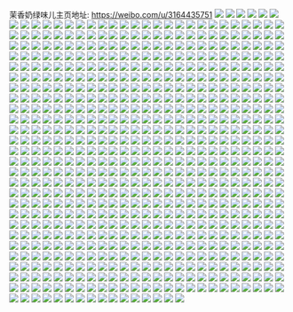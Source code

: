 茉香奶绿味儿主页地址: https://weibo.com/u/3164435751 
![](https://wx4.sinaimg.cn/mw2000/bc9d7527ly1h8vj7e2wfoj22c0340qv8.jpg) 
![](https://wx4.sinaimg.cn/mw2000/bc9d7527ly1h8vj7az7v1j22933044qr.jpg) 
![](https://wx4.sinaimg.cn/mw2000/bc9d7527ly1h8vj78ominj22bq33mnph.jpg) 
![](https://wx4.sinaimg.cn/mw2000/bc9d7527ly1h7ubligmoej22c03407wj.jpg) 
![](https://wx4.sinaimg.cn/mw2000/bc9d7527ly1h7fi2lu58wj22el35s1kz.jpg) 
![](https://wx4.sinaimg.cn/mw2000/bc9d7527ly1h7fi25207kj22c03407wh.jpg) 
![](https://wx4.sinaimg.cn/mw2000/bc9d7527ly1h7fi2cozivj22el35snpd.jpg) 
![](https://wx4.sinaimg.cn/mw2000/bc9d7527ly1h7fi2sw56qj22d83401l3.jpg) 
![](https://wx4.sinaimg.cn/mw2000/bc9d7527ly1h6mkkn22vpj21q52av4az.jpg) 
![](https://wx4.sinaimg.cn/mw2000/bc9d7527ly1h6mkkm73h6j21mu26gal3.jpg) 
![](https://wx4.sinaimg.cn/mw2000/bc9d7527ly1h668yvs4ezj20zo254hdb.jpg) 
![](https://wx4.sinaimg.cn/mw2000/bc9d7527ly1h668yy5d20j22c03407wi.jpg) 
![](https://wx4.sinaimg.cn/mw2000/bc9d7527ly1h668z554m5j22c0340tic.jpg) 
![](https://wx4.sinaimg.cn/mw2000/bc9d7527ly1h668z0gvyqj22c03404qs.jpg) 
![](https://wx4.sinaimg.cn/mw2000/bc9d7527ly1h668yuwk35j21o6288e81.jpg) 
![](https://wx4.sinaimg.cn/mw2000/bc9d7527ly1h668z2ii24j22d2340b2b.jpg) 
![](https://wx4.sinaimg.cn/mw2000/bc9d7527ly1h5v0nnyfjgj223a2sdu0y.jpg) 
![](https://wx4.sinaimg.cn/mw2000/bc9d7527ly1h5v0nlpxupj2217217u0y.jpg) 
![](https://wx4.sinaimg.cn/mw2000/bc9d7527ly1h5mtru0fcij216o1kwe1y.jpg) 
![](https://wx4.sinaimg.cn/mw2000/bc9d7527ly1h5mtsm2blsj228x2zw1kz.jpg) 
![](https://wx4.sinaimg.cn/mw2000/bc9d7527ly1h5mtrjaothj22bx2bxnpf.jpg) 
![](https://wx4.sinaimg.cn/mw2000/bc9d7527ly1h5mtrqu1wrj21sg2dxb29.jpg) 
![](https://wx4.sinaimg.cn/mw2000/bc9d7527ly1h5mtr8wqkpj215d1j5hdt.jpg) 
![](https://wx4.sinaimg.cn/mw2000/bc9d7527ly1h5mtqyogugj21lx258x6q.jpg) 
![](https://wx4.sinaimg.cn/mw2000/bc9d7527ly1h51w4x2uhvj223u2t4hdu.jpg) 
![](https://wx4.sinaimg.cn/mw2000/bc9d7527ly1h51w520pnzj21sc2ds1ky.jpg) 
![](https://wx4.sinaimg.cn/mw2000/bc9d7527ly1h51w53lyf0j21sc2ds1ky.jpg) 
![](https://wx4.sinaimg.cn/mw2000/bc9d7527ly1h4yd30f0lgj21rn2cvhdu.jpg) 
![](https://wx4.sinaimg.cn/mw2000/bc9d7527ly1h4yd2nss0dj21o828b7wi.jpg) 
![](https://wx4.sinaimg.cn/mw2000/bc9d7527ly1h4yd2ew8fxj22c0340e86.jpg) 
![](https://wx4.sinaimg.cn/mw2000/bc9d7527ly1h4yd2sqaqgj22c03404qr.jpg) 
![](https://wx4.sinaimg.cn/mw2000/bc9d7527ly1h4yd2vo1mgj227t2yfqv7.jpg) 
![](https://wx4.sinaimg.cn/mw2000/bc9d7527ly1h4yd2ibamlj21po1pohdt.jpg) 
![](https://wx4.sinaimg.cn/mw2000/bc9d7527ly1h4spv28ai6j21kw1kwqv5.jpg) 
![](https://wx4.sinaimg.cn/mw2000/bc9d7527ly1h4q1ixhkh0j20xc1kaaxz.jpg) 
![](https://wx4.sinaimg.cn/mw2000/bc9d7527ly1h4q1isn3ynj21s135s7wk.jpg) 
![](https://wx4.sinaimg.cn/mw2000/bc9d7527ly1h4q1itnebwj20sg2rb7wh.jpg) 
![](https://wx4.sinaimg.cn/mw2000/bc9d7527ly1h4q1ipsmnoj21s135sx6s.jpg) 
![](https://wx4.sinaimg.cn/mw2000/bc9d7527ly1h4q1iudk32j21jn2qwnpd.jpg) 
![](https://wx4.sinaimg.cn/mw2000/bc9d7527ly1h4q1iwmgdgj21s135su10.jpg) 
![](https://wx4.sinaimg.cn/mw2000/bc9d7527ly1h4q1iziyvqj22pk4tc1l0.jpg) 
![](https://wx4.sinaimg.cn/mw2000/bc9d7527ly1h4q1jhmq78j21s135sb2c.jpg) 
![](https://wx4.sinaimg.cn/mw2000/bc9d7527ly1h4q1j1z6t0j22pk4tcnpf.jpg) 
![](https://wx4.sinaimg.cn/mw2000/bc9d7527ly1h4l9tr2c83j21sc2dse82.jpg) 
![](https://wx4.sinaimg.cn/mw2000/bc9d7527ly1h3zxv5wjnuj22c03407wj.jpg) 
![](https://wx4.sinaimg.cn/mw2000/bc9d7527ly1h3zxv2n6awj224f2twhdu.jpg) 
![](https://wx4.sinaimg.cn/mw2000/bc9d7527ly1h3zxuz9frnj22392scb2a.jpg) 
![](https://wx4.sinaimg.cn/mw2000/bc9d7527ly1h3u607181ij21i12011ky.jpg) 
![](https://wx4.sinaimg.cn/mw2000/bc9d7527ly1h3u607r1wwj20xl18r1kx.jpg) 
![](https://wx4.sinaimg.cn/mw2000/bc9d7527ly1h3duhl6qokj22c0340qv7.jpg) 
![](https://wx4.sinaimg.cn/mw2000/bc9d7527ly1h3duhmpjzsj21y42lne82.jpg) 
![](https://wx4.sinaimg.cn/mw2000/bc9d7527ly1h2yddhozsfj21zv2nvqv6.jpg) 
![](https://wx4.sinaimg.cn/mw2000/bc9d7527ly1h2yddkhawaj221t2qf1kz.jpg) 
![](https://wx4.sinaimg.cn/mw2000/bc9d7527ly1h2yddmozpxj22c0340npf.jpg) 
![](https://wx4.sinaimg.cn/mw2000/bc9d7527ly1h2jt0n3sm7j21pg29xx6p.jpg) 
![](https://wx4.sinaimg.cn/mw2000/bc9d7527ly1h2jt0nm59jj21b61qwe67.jpg) 
![](https://wx4.sinaimg.cn/mw2000/bc9d7527ly1h2jt0lb12sj22bb3337wj.jpg) 
![](https://wx4.sinaimg.cn/mw2000/bc9d7527ly1h2jt0p0j58j21ql2bgb29.jpg) 
![](https://wx4.sinaimg.cn/mw2000/bc9d7527ly1h2hf5gftibj21vu2igu0z.jpg) 
![](https://wx4.sinaimg.cn/mw2000/bc9d7527ly1h2hf5jx0d5j20xc3s4hdu.jpg) 
![](https://wx4.sinaimg.cn/mw2000/bc9d7527ly1h2hf5ipyzpj22602w0qv8.jpg) 
![](https://wx4.sinaimg.cn/mw2000/bc9d7527ly1h2hf94cy46j22c02c0u0y.jpg) 
![](https://wx4.sinaimg.cn/mw2000/bc9d7527ly1h2hf5n8avcj22c02c0kjn.jpg) 
![](https://wx4.sinaimg.cn/mw2000/bc9d7527ly1h22ehux3rcj221i2q0b2c.jpg) 
![](https://wx4.sinaimg.cn/mw2000/bc9d7527ly1h22ehy933aj22c0340npg.jpg) 
![](https://wx4.sinaimg.cn/mw2000/bc9d7527ly1h22ei05z9mj21z72mx7wj.jpg) 
![](https://wx4.sinaimg.cn/mw2000/bc9d7527ly1h1ua0igjm8j226a2wde82.jpg) 
![](https://wx4.sinaimg.cn/mw2000/bc9d7527ly1h1ua0hdq31j22c0340kjo.jpg) 
![](https://wx4.sinaimg.cn/mw2000/bc9d7527ly1h1ua0dpyqyj222h340u0z.jpg) 
![](https://wx4.sinaimg.cn/mw2000/bc9d7527ly1h1ua0k4igrj222y2ryhdu.jpg) 
![](https://wx4.sinaimg.cn/mw2000/bc9d7527ly1h1ua0fqaphj22c033y7wk.jpg) 
![](https://wx4.sinaimg.cn/mw2000/bc9d7527ly1h1ua0ldyh1j222m2rie83.jpg) 
![](https://wx4.sinaimg.cn/mw2000/bc9d7527ly1h1ua0v4bn2j22c02c0npf.jpg) 
![](https://wx4.sinaimg.cn/mw2000/bc9d7527ly1h1e0a5mp32j22512uq4qq.jpg) 
![](https://wx4.sinaimg.cn/mw2000/bc9d7527ly1h1e0a3t727j22c03407wj.jpg) 
![](https://wx4.sinaimg.cn/mw2000/bc9d7527ly1h1e0a4s4dtj224u2ughdu.jpg) 
![](https://wx4.sinaimg.cn/mw2000/bc9d7527ly1h14thpou66j22c0340u0y.jpg) 
![](https://wx4.sinaimg.cn/mw2000/bc9d7527ly1h14thmr2dmj22c03404qu.jpg) 
![](https://wx4.sinaimg.cn/mw2000/bc9d7527ly1h14tidtxjgj22c0340kjo.jpg) 
![](https://wx4.sinaimg.cn/mw2000/bc9d7527ly1h13ssnz5uwj21v62jynpd.jpg) 
![](https://wx4.sinaimg.cn/mw2000/bc9d7527ly1h13sswzlikj221h2py7wi.jpg) 
![](https://wx4.sinaimg.cn/mw2000/bc9d7527ly1h0z1q345hnj22632w4npe.jpg) 
![](https://wx4.sinaimg.cn/mw2000/bc9d7527ly1h0z1q0h30sj21v32hgb2a.jpg) 
![](https://wx4.sinaimg.cn/mw2000/bc9d7527ly1h0z1pr2437j229e30jkjm.jpg) 
![](https://wx4.sinaimg.cn/mw2000/bc9d7527ly1h0z1pvupbjj21yf2lwnpe.jpg) 
![](https://wx4.sinaimg.cn/mw2000/bc9d7527ly1h0z1ptvqdej21z12mqb2b.jpg) 
![](https://wx4.sinaimg.cn/mw2000/bc9d7527ly1h0z1pyja05j220l2ot7wj.jpg) 
![](https://wx4.sinaimg.cn/mw2000/bc9d7527ly1h0tifn0ko8j21w02iob2a.jpg) 
![](https://wx4.sinaimg.cn/mw2000/bc9d7527ly1h0tifl56atj21w02ionpe.jpg) 
![](https://wx4.sinaimg.cn/mw2000/bc9d7527ly1h0tiftkd1gj22io1w0npe.jpg) 
![](https://wx4.sinaimg.cn/mw2000/bc9d7527ly1h0tifqo178j21w02io7wi.jpg) 
![](https://wx4.sinaimg.cn/mw2000/bc9d7527ly1h055ilgtzvj21qx33mx6r.jpg) 
![](https://wx4.sinaimg.cn/mw2000/bc9d7527ly1h055irayqvj23402c07wj.jpg) 
![](https://wx4.sinaimg.cn/mw2000/bc9d7527ly1gzuumrhxylj21zw2nvqv7.jpg) 
![](https://wx4.sinaimg.cn/mw2000/bc9d7527ly1gzuumyilmej21yo2y01l0.jpg) 
![](https://wx4.sinaimg.cn/mw2000/bc9d7527ly1gzuumsp8hjj22c0340npf.jpg) 
![](https://wx4.sinaimg.cn/mw2000/bc9d7527ly1gzuumug7q3j22c03404qq.jpg) 
![](https://wx4.sinaimg.cn/mw2000/bc9d7527ly1gzuump1wxuj22bz33zqv7.jpg) 
![](https://wx4.sinaimg.cn/mw2000/bc9d7527ly1gznfh3q2jtj21w02ioe82.jpg) 
![](https://wx4.sinaimg.cn/mw2000/bc9d7527ly1gznfhlx4jnj22202qo4qr.jpg) 
![](https://wx4.sinaimg.cn/mw2000/bc9d7527ly1gznfh8l3kij21w02iox6q.jpg) 
![](https://wx4.sinaimg.cn/mw2000/bc9d7527ly1gznfh05bcfj21w02io7wj.jpg) 
![](https://wx4.sinaimg.cn/mw2000/bc9d7527ly1gznfhv86svj21w02iox6q.jpg) 
![](https://wx4.sinaimg.cn/mw2000/bc9d7527ly1gyuxm9p1rbj224u2ugu0y.jpg) 
![](https://wx4.sinaimg.cn/mw2000/bc9d7527ly1gyuxmb8iyuj21o02801ky.jpg) 
![](https://wx4.sinaimg.cn/mw2000/bc9d7527ly1gyuxm7uszlj226c2wg7wi.jpg) 
![](https://wx4.sinaimg.cn/mw2000/bc9d7527ly1gyuxm6y59oj22802yo4qr.jpg) 
![](https://wx4.sinaimg.cn/mw2000/bc9d7527ly1gyh356gq8aj21ir280npe.jpg) 
![](https://wx4.sinaimg.cn/mw2000/bc9d7527ly1gyh354od7vj215o1qj1j8.jpg) 
![](https://wx4.sinaimg.cn/mw2000/bc9d7527ly1gyh35a01mnj21te2f7b2a.jpg) 
![](https://wx4.sinaimg.cn/mw2000/bc9d7527ly1gyh35b9ivij21v52hjqv5.jpg) 
![](https://wx4.sinaimg.cn/mw2000/bc9d7527ly1gyh35eq3nrj22762xkkjm.jpg) 
![](https://wx4.sinaimg.cn/mw2000/bc9d7527ly1gyh35jk5gfj21nj27du0x.jpg) 
![](https://wx4.sinaimg.cn/mw2000/bc9d7527ly1gyh358fjblj22am2peb2a.jpg) 
![](https://wx4.sinaimg.cn/mw2000/bc9d7527ly1gyh370awebj224u2us1ky.jpg) 
![](https://wx4.sinaimg.cn/mw2000/bc9d7527ly1gxfneatdokj20rt14lqgb.jpg) 
![](https://wx4.sinaimg.cn/mw2000/bc9d7527ly1gxbdcscvzij22c0340qv8.jpg) 
![](https://wx4.sinaimg.cn/mw2000/bc9d7527ly1gxbdd8v6jdj21o02804qq.jpg) 
![](https://wx4.sinaimg.cn/mw2000/bc9d7527ly1gxbdcy71cnj22c0340kjp.jpg) 
![](https://wx4.sinaimg.cn/mw2000/bc9d7527ly1gxbdcqus80j22c0340kjq.jpg) 
![](https://wx4.sinaimg.cn/mw2000/bc9d7527ly1gxbdd9uju6j21r91r9kjl.jpg) 
![](https://wx4.sinaimg.cn/mw2000/bc9d7527ly1gxbdck5uv1j21ub2gfqv7.jpg) 
![](https://wx4.sinaimg.cn/mw2000/bc9d7527ly1gxbdcozhrij22c0340nph.jpg) 
![](https://wx4.sinaimg.cn/mw2000/bc9d7527ly1gxbdd43g4nj22c0340x6q.jpg) 
![](https://wx4.sinaimg.cn/mw2000/bc9d7527ly1gxbdctsxrdj21hx1zx4qq.jpg) 
![](https://wx4.sinaimg.cn/mw2000/bc9d7527ly1gxbdcffrj5j21ut2h34qr.jpg) 
![](https://wx4.sinaimg.cn/mw2000/bc9d7527ly1gxbdd0vbpuj22c0340x6r.jpg) 
![](https://wx4.sinaimg.cn/mw2000/bc9d7527ly1gxbdfm62hvj22c02c0x6q.jpg) 
![](https://wx4.sinaimg.cn/mw2000/bc9d7527ly1gxbdd6jrqxj22c0340kjn.jpg) 
![](https://wx4.sinaimg.cn/mw2000/bc9d7527ly1gxbdfn9dy1j21971o91kx.jpg) 
![](https://wx4.sinaimg.cn/mw2000/bc9d7527ly1gxbdj1o5cuj22801o0b2a.jpg) 
![](https://wx4.sinaimg.cn/mw2000/bc9d7527ly1gwv1ntxyzpj21401hctiw.jpg) 
![](https://wx4.sinaimg.cn/mw2000/bc9d7527ly1gwv1nufne1j21401hcn9m.jpg) 
![](https://wx4.sinaimg.cn/mw2000/bc9d7527ly1gwv1nvkgrkj21sc2dsqv5.jpg) 
![](https://wx4.sinaimg.cn/mw2000/bc9d7527ly1gwlw2x8rhyj222z2rzqv7.jpg) 
![](https://wx4.sinaimg.cn/mw2000/bc9d7527ly1gwlw2mdyaoj22c03407wl.jpg) 
![](https://wx4.sinaimg.cn/mw2000/bc9d7527ly1gwlw31u9ysj22c03401l1.jpg) 
![](https://wx4.sinaimg.cn/mw2000/bc9d7527ly1gwlw3a9tfbj21j921okjl.jpg) 
![](https://wx4.sinaimg.cn/mw2000/bc9d7527ly1gwlw3541e7j21fd1xxhdt.jpg) 
![](https://wx4.sinaimg.cn/mw2000/bc9d7527ly1gwlw33doxkj21mz26jkjl.jpg) 
![](https://wx4.sinaimg.cn/mw2000/003s9Eijly1gvqjewyju4j615o2rhu0x02.jpg) 
![](https://wx4.sinaimg.cn/mw2000/003s9Eijly1gvqjf07fzqj62c0340b2c02.jpg) 
![](https://wx4.sinaimg.cn/mw2000/003s9Eijly1gvqjeutqeqj61y32lhqv502.jpg) 
![](https://wx4.sinaimg.cn/mw2000/003s9Eijly1guxskvgribj61o628akjl02.jpg) 
![](https://wx4.sinaimg.cn/mw2000/bc9d7527ly1guxskptkigj21kw35snpf.jpg) 
![](https://wx4.sinaimg.cn/mw2000/003s9Eijly1guxskrnp6pj62c02c0u0x02.jpg) 
![](https://wx4.sinaimg.cn/mw2000/003s9Eijly1guxskw5k0zj61401hcqfq02.jpg) 
![](https://wx4.sinaimg.cn/mw2000/003s9Eijly1guxsktbk2rj62c02c0qv502.jpg) 
![](https://wx4.sinaimg.cn/mw2000/003s9Eijly1guxslb2j5ej62c03401kz02.jpg) 
![](https://wx4.sinaimg.cn/mw2000/003s9Eijly1guxsl19borj61we2j7e8202.jpg) 
![](https://wx4.sinaimg.cn/mw2000/003s9Eijly1guxsl0ec27j61401hctsm02.jpg) 
![](https://wx4.sinaimg.cn/mw2000/003s9Eijly1guxskygoo2j62c02c01ky02.jpg) 
![](https://wx4.sinaimg.cn/mw2000/003s9Eijly1gusqx5bu34j61yl2m4hdu02.jpg) 
![](https://wx4.sinaimg.cn/mw2000/003s9Eijly1gusqx6oihuj60xc2sz7wh02.jpg) 
![](https://wx4.sinaimg.cn/mw2000/003s9Eijly1gusqx0v9o0j615o1qi4qp02.jpg) 
![](https://wx4.sinaimg.cn/mw2000/003s9Eijly1guoo9owqp9j625z2vze8402.jpg) 
![](https://wx4.sinaimg.cn/mw2000/003s9Eijly1guoo9m33kbj62c0340nph02.jpg) 
![](https://wx4.sinaimg.cn/mw2000/003s9Eijly1guoo9s4awoj628v2zu7wk02.jpg) 
![](https://wx4.sinaimg.cn/mw2000/bc9d7527ly1gu5ylbfjqnj22c0340x6q.jpg) 
![](https://wx4.sinaimg.cn/mw2000/bc9d7527ly1gu5ykkgfxij21a21pf4qd.jpg) 
![](https://wx4.sinaimg.cn/mw2000/bc9d7527ly1gu5yk6z7goj227x2yknpe.jpg) 
![](https://wx4.sinaimg.cn/mw2000/bc9d7527ly1gu5ykytsf9j228f2z8b2b.jpg) 
![](https://wx4.sinaimg.cn/mw2000/bc9d7527ly1gu5ykve3gej22c02c0kjp.jpg) 
![](https://wx4.sinaimg.cn/mw2000/bc9d7527ly1gu5ykh8702j21w02io7wj.jpg) 
![](https://wx4.sinaimg.cn/mw2000/bc9d7527ly1gu5yk9nhy2j20uk4izhdu.jpg) 
![](https://wx4.sinaimg.cn/mw2000/bc9d7527ly1gu5yl46zqaj22c03407wj.jpg) 
![](https://wx4.sinaimg.cn/mw2000/bc9d7527ly1gu5yl0tt6wj220h2onb2a.jpg) 
![](https://wx4.sinaimg.cn/mw2000/bc9d7527ly1gu5yldh4dhj22c02c04qr.jpg) 
![](https://wx4.sinaimg.cn/mw2000/bc9d7527ly1gu5ym2dh1fj23402c0b2b.jpg) 
![](https://wx4.sinaimg.cn/mw2000/bc9d7527ly1gu5ym4wtaoj22c02c0x6p.jpg) 
![](https://wx4.sinaimg.cn/mw2000/bc9d7527ly1gtsfn5eojaj21o02807wi.jpg) 
![](https://wx4.sinaimg.cn/mw2000/bc9d7527ly1gtsfn7htauj21o0280u0x.jpg) 
![](https://wx4.sinaimg.cn/mw2000/bc9d7527ly1gthu9x2edfj21w02inb2b.jpg) 
![](https://wx4.sinaimg.cn/mw2000/bc9d7527ly1gthuadq0f9j21w02inu0y.jpg) 
![](https://wx4.sinaimg.cn/mw2000/bc9d7527ly1gthu9p3ltxj21w02inb2a.jpg) 
![](https://wx4.sinaimg.cn/mw2000/bc9d7527ly1gthua01p2gj21w02inhdu.jpg) 
![](https://wx4.sinaimg.cn/mw2000/bc9d7527ly1gthuaizy8rj21w02innpe.jpg) 
![](https://wx4.sinaimg.cn/mw2000/bc9d7527ly1gthua6kopzj21w02innpf.jpg) 
![](https://wx4.sinaimg.cn/mw2000/bc9d7527ly1gsy8upjhcej22c0340u0y.jpg) 
![](https://wx4.sinaimg.cn/mw2000/bc9d7527ly1gsy8usnsydj225t2vrhdt.jpg) 
![](https://wx4.sinaimg.cn/mw2000/bc9d7527ly1gsy8url0ohj22c0340u0y.jpg) 
![](https://wx4.sinaimg.cn/mw2000/bc9d7527ly1gsy8uv59dgj22c0340x6q.jpg) 
![](https://wx4.sinaimg.cn/mw2000/bc9d7527ly1gslfjvxui8j22c0340kjn.jpg) 
![](https://wx4.sinaimg.cn/mw2000/bc9d7527ly1gslfjo95rzj22c0340e84.jpg) 
![](https://wx4.sinaimg.cn/mw2000/bc9d7527ly1gse9nayv15j20rt335u0x.jpg) 
![](https://wx4.sinaimg.cn/mw2000/bc9d7527ly1gse9mkpewxj22c02c0npe.jpg) 
![](https://wx4.sinaimg.cn/mw2000/bc9d7527ly1gse9mmj4j4j21o02804qs.jpg) 
![](https://wx4.sinaimg.cn/mw2000/bc9d7527ly1gse9mnxe4yj22c02c04qb.jpg) 
![](https://wx4.sinaimg.cn/mw2000/bc9d7527ly1gse9mjbdowj22c0340hdv.jpg) 
![](https://wx4.sinaimg.cn/mw2000/bc9d7527ly1gse9mfxbl6j22c02c0hdt.jpg) 
![](https://wx4.sinaimg.cn/mw2000/bc9d7527ly1gri8npwv5hj21o0280u10.jpg) 
![](https://wx4.sinaimg.cn/mw2000/bc9d7527ly1gri8nrxtptj21o0280b2c.jpg) 
![](https://wx4.sinaimg.cn/mw2000/bc9d7527ly1gri8nngceoj20v815o1kz.jpg) 
![](https://wx4.sinaimg.cn/mw2000/bc9d7527ly1gri8nu4ngxj22152pj7wj.jpg) 
![](https://wx4.sinaimg.cn/mw2000/bc9d7527ly1greu3zwt64j22c03404qr.jpg) 
![](https://wx4.sinaimg.cn/mw2000/bc9d7527ly1greu3xpa6lj22c0340npd.jpg) 
![](https://wx4.sinaimg.cn/mw2000/bc9d7527ly1gqym9y0wulj21o0280u0x.jpg) 
![](https://wx4.sinaimg.cn/mw2000/bc9d7527ly1gqym9wlyudj21o0280b2a.jpg) 
![](https://wx4.sinaimg.cn/mw2000/bc9d7527ly1gqx5i2yd6lj21oz29b1ky.jpg) 
![](https://wx4.sinaimg.cn/mw2000/bc9d7527ly1gqx5i0vaeuj20rt2237wh.jpg) 
![](https://wx4.sinaimg.cn/mw2000/bc9d7527ly1gqx5i0197xj21w02in4qv.jpg) 
![](https://wx4.sinaimg.cn/mw2000/bc9d7527ly1gqx5i1zccej21w02inu0y.jpg) 
![](https://wx4.sinaimg.cn/mw2000/bc9d7527ly1gqx5i3lwmrj22c02c0u0x.jpg) 
![](https://wx4.sinaimg.cn/mw2000/bc9d7527ly1gq1kawt3nzj21w01w04qp.jpg) 
![](https://wx4.sinaimg.cn/mw2000/bc9d7527ly1gq1kb1emh2j21w01w07wj.jpg) 
![](https://wx4.sinaimg.cn/mw2000/bc9d7527ly1gq1kb8ul20j21w01w0kjn.jpg) 
![](https://wx4.sinaimg.cn/mw2000/bc9d7527ly1gq1kbaffofj21w01w04qr.jpg) 
![](https://wx4.sinaimg.cn/mw2000/bc9d7527ly1gpysqgjw24j21ik1v4kjo.jpg) 
![](https://wx4.sinaimg.cn/mw2000/bc9d7527ly1gpysqbm3rsj21c21six6s.jpg) 
![](https://wx4.sinaimg.cn/mw2000/bc9d7527ly1gpysqecfwqj21lf1yu1l2.jpg) 
![](https://wx4.sinaimg.cn/mw2000/bc9d7527ly1gpysq5n8erj21o024inpd.jpg) 
![](https://wx4.sinaimg.cn/mw2000/bc9d7527ly1gpysq7vqynj21nv24mkjl.jpg) 
![](https://wx4.sinaimg.cn/mw2000/bc9d7527ly1gpmvn0a5x5j21o02801l0.jpg) 
![](https://wx4.sinaimg.cn/mw2000/bc9d7527ly1gpmvmpjr3kj21o02807wk.jpg) 
![](https://wx4.sinaimg.cn/mw2000/bc9d7527ly1gppznx644cj20rt1ot7jn.jpg) 
![](https://wx4.sinaimg.cn/mw2000/bc9d7527ly1gpbciitybfj21j621kkjr.jpg) 
![](https://wx4.sinaimg.cn/mw2000/bc9d7527ly1gp80aqujgpj21o0280e81.jpg) 
![](https://wx4.sinaimg.cn/mw2000/bc9d7527ly1gp80b1a455j21h91z07wh.jpg) 
![](https://wx4.sinaimg.cn/mw2000/bc9d7527ly1gp80b4kmanj20rt222kjl.jpg) 
![](https://wx4.sinaimg.cn/mw2000/bc9d7527ly1gp80b8ocvjj20rt2tvb29.jpg) 
![](https://wx4.sinaimg.cn/mw2000/bc9d7527ly1gp80au4lc9j21w02innpd.jpg) 
![](https://wx4.sinaimg.cn/mw2000/bc9d7527ly1gp80aygf4sj21w02inqv5.jpg) 
![](https://wx4.sinaimg.cn/mw2000/bc9d7527ly1gow6v6mqumj21w02innpd.jpg) 
![](https://wx4.sinaimg.cn/mw2000/bc9d7527ly1gow6v5oblnj21w02inkgj.jpg) 
![](https://wx4.sinaimg.cn/mw2000/bc9d7527ly1gow6v7ugfoj21w02innpd.jpg) 
![](https://wx4.sinaimg.cn/mw2000/bc9d7527ly1gow6v40j6uj22c02c0e81.jpg) 
![](https://wx4.sinaimg.cn/mw2000/bc9d7527ly1goqsnd4t4fj21jq22ae82.jpg) 
![](https://wx4.sinaimg.cn/mw2000/bc9d7527ly1goqsnghbhej21jx22lhdt.jpg) 
![](https://wx4.sinaimg.cn/mw2000/bc9d7527ly1goqsnc2dhsj21o0280qv5.jpg) 
![](https://wx4.sinaimg.cn/mw2000/bc9d7527ly1goqsnebv00j21rh1rh4qq.jpg) 
![](https://wx4.sinaimg.cn/mw2000/bc9d7527ly1go81sq4sklj226j2wpx6s.jpg) 
![](https://wx4.sinaimg.cn/mw2000/bc9d7527ly1go81sk1alzj20rt1jlb29.jpg) 
![](https://wx4.sinaimg.cn/mw2000/bc9d7527ly1go81sud0zhj21t82eyqv7.jpg) 
![](https://wx4.sinaimg.cn/mw2000/bc9d7527ly1go1f8ft8zsj22801o0x6r.jpg) 
![](https://wx4.sinaimg.cn/mw2000/bc9d7527ly1go1f4gs10sj22c02c0e81.jpg) 
![](https://wx4.sinaimg.cn/mw2000/bc9d7527ly1go1f4nsji6j21o02807wh.jpg) 
![](https://wx4.sinaimg.cn/mw2000/bc9d7527ly1go1f4etserj22c02c0qut.jpg) 
![](https://wx4.sinaimg.cn/mw2000/bc9d7527ly1go1f4iaj85j22c02c07q4.jpg) 
![](https://wx4.sinaimg.cn/mw2000/bc9d7527ly1go1f4jqc0ej22c02c01fq.jpg) 
![](https://wx4.sinaimg.cn/mw2000/bc9d7527ly1go1f4m8ojoj22c02c04qp.jpg) 
![](https://wx4.sinaimg.cn/mw2000/bc9d7527ly1go1f4l8tkbj21sc2dsu0x.jpg) 
![](https://wx4.sinaimg.cn/mw2000/bc9d7527ly1go1f4ps1ikj22c02c0e82.jpg) 
![](https://wx4.sinaimg.cn/mw2000/bc9d7527ly1gnvhkj1s1bj22882yzb2a.jpg) 
![](https://wx4.sinaimg.cn/mw2000/bc9d7527ly1gnvhkbn7ygj21w02inhai.jpg) 
![](https://wx4.sinaimg.cn/mw2000/bc9d7527ly1gnvhkoyjwpj228f2z9e82.jpg) 
![](https://wx4.sinaimg.cn/mw2000/bc9d7527ly1gnvhl729cfj21w02ine33.jpg) 
![](https://wx4.sinaimg.cn/mw2000/bc9d7527ly1gnvhkew9vdj21o0280hdt.jpg) 
![](https://wx4.sinaimg.cn/mw2000/bc9d7527ly1gnvhjyl6urj21fx1x87wh.jpg) 
![](https://wx4.sinaimg.cn/mw2000/bc9d7527ly1gnvhk1s6w3j21lx257kjl.jpg) 
![](https://wx4.sinaimg.cn/mw2000/bc9d7527ly1gnvhk6eh3aj21ln24ukjl.jpg) 
![](https://wx4.sinaimg.cn/mw2000/bc9d7527ly1gnvhk8yxcgj21iz21akjl.jpg) 
![](https://wx4.sinaimg.cn/mw2000/bc9d7527ly1gnpmr716n5j22c02c01ky.jpg) 
![](https://wx4.sinaimg.cn/mw2000/bc9d7527ly1gnpmqvbz4jj22c02c0e81.jpg) 
![](https://wx4.sinaimg.cn/mw2000/bc9d7527ly1gnpmra45kpj21w02in7wi.jpg) 
![](https://wx4.sinaimg.cn/mw2000/bc9d7527ly1gnpmqysl2jj21o020re81.jpg) 
![](https://wx4.sinaimg.cn/mw2000/bc9d7527ly1gnpmr3h428j226y2xakjm.jpg) 
![](https://wx4.sinaimg.cn/mw2000/bc9d7527ly1gnpmrcyxf5j22c02c0hdt.jpg) 
![](https://wx4.sinaimg.cn/mw2000/bc9d7527ly1gnar5walmqj20rt3357wh.jpg) 
![](https://wx4.sinaimg.cn/mw2000/bc9d7527ly1gnar58myqjj20rt223nli.jpg) 
![](https://wx4.sinaimg.cn/mw2000/bc9d7527ly1gnar7i6derj20rt2231ey.jpg) 
![](https://wx4.sinaimg.cn/mw2000/bc9d7527ly1gnamjll62rj22c03404qq.jpg) 
![](https://wx4.sinaimg.cn/mw2000/bc9d7527ly1gnamkz6k7bj21us2jxnpd.jpg) 
![](https://wx4.sinaimg.cn/mw2000/bc9d7527ly1gnamjes6w0j22c02c0e81.jpg) 
![](https://wx4.sinaimg.cn/mw2000/bc9d7527ly1gm2ixp67foj223u35sb2d.jpg) 
![](https://wx4.sinaimg.cn/mw2000/bc9d7527ly1gm2ixriazvj223u35sqv6.jpg) 
![](https://wx4.sinaimg.cn/mw2000/bc9d7527ly1gm2ixskrhij220t31a1ky.jpg) 
![](https://wx4.sinaimg.cn/mw2000/bc9d7527ly1gm2ixncjomj224z2o7e81.jpg) 
![](https://wx4.sinaimg.cn/mw2000/bc9d7527ly1glz7qtlmksj22c02c0qtf.jpg) 
![](https://wx4.sinaimg.cn/mw2000/bc9d7527ly1gm1i6qlpd4j24fu6nsu14.jpg) 
![](https://wx4.sinaimg.cn/mw2000/bc9d7527ly1glush7ijvpj20rs2bce81.jpg) 
![](https://wx4.sinaimg.cn/mw2000/bc9d7527ly1glusivcjsgj20rs3354qp.jpg) 
![](https://wx4.sinaimg.cn/mw2000/bc9d7527ly1glusiuobsvj22bo340kjm.jpg) 
![](https://wx4.sinaimg.cn/mw2000/bc9d7527ly1glush4xcv4j20rs4mox6q.jpg) 
![](https://wx4.sinaimg.cn/mw2000/bc9d7527ly1glush8hc5vj20rs1rwtyv.jpg) 
![](https://wx4.sinaimg.cn/mw2000/bc9d7527ly1glushaq74aj2207207tsl.jpg) 
![](https://wx4.sinaimg.cn/mw2000/bc9d7527ly1glush9zht4j20rs23g7wh.jpg) 
![](https://wx4.sinaimg.cn/mw2000/bc9d7527ly1glusheqo7bj22272t5e82.jpg) 
![](https://wx4.sinaimg.cn/mw2000/bc9d7527ly1glush1h5chj20rs2ar1kx.jpg) 
![](https://wx4.sinaimg.cn/mw2000/bc9d7527ly1glgkcq2jbyj229a30eqqf.jpg) 
![](https://wx4.sinaimg.cn/mw2000/bc9d7527ly1glgkco0wzzj21zy2nytld.jpg) 
![](https://wx4.sinaimg.cn/mw2000/bc9d7527ly1glgkcrz9pdj22612w1kcr.jpg) 
![](https://wx4.sinaimg.cn/mw2000/bc9d7527ly1gkvqhqgejoj229g340x6q.jpg) 
![](https://wx4.sinaimg.cn/mw2000/bc9d7527ly1gkvqhogmmyj22ak340e83.jpg) 
![](https://wx4.sinaimg.cn/mw2000/bc9d7527ly1gkvqw5wkucj22c03407wh.jpg) 
![](https://wx4.sinaimg.cn/mw2000/bc9d7527ly1gkvr2djipbj20rs6k4x6r.jpg) 
![](https://wx4.sinaimg.cn/mw2000/bc9d7527ly1gkrhpo03yuj21py2bsqv5.jpg) 
![](https://wx4.sinaimg.cn/mw2000/bc9d7527ly1gkrhplu487j21o0280e82.jpg) 
![](https://wx4.sinaimg.cn/mw2000/bc9d7527ly1gkrhporys2j20zk0z9wxl.jpg) 
![](https://wx4.sinaimg.cn/mw2000/bc9d7527ly1gkrhvxpyolj22c02c07wh.jpg) 
![](https://wx4.sinaimg.cn/mw2000/bc9d7527ly1gkoif0szhbj22562uwu0x.jpg) 
![](https://wx4.sinaimg.cn/mw2000/bc9d7527ly1gkoif9jscqj22c03407wl.jpg) 
![](https://wx4.sinaimg.cn/mw2000/bc9d7527ly1gkkyzgd1kaj20qm14f7hd.jpg) 
![](https://wx4.sinaimg.cn/mw2000/bc9d7527ly1gkkz62wco0j20rs22w1kx.jpg) 
![](https://wx4.sinaimg.cn/mw2000/bc9d7527ly1gkkz1xk4f8j21rv2htb29.jpg) 
![](https://wx4.sinaimg.cn/mw2000/bc9d7527ly1gkkz0ywhi9j21hc0tydtz.jpg) 
![](https://wx4.sinaimg.cn/mw2000/bc9d7527ly1gkkyzpgr9mj22c0340kjl.jpg) 
![](https://wx4.sinaimg.cn/mw2000/bc9d7527ly1gkkyzkp5b3j22c0260e81.jpg) 
![](https://wx4.sinaimg.cn/mw2000/bc9d7527ly1gjx7m6c4wej20rs1jknp7.jpg) 
![](https://wx4.sinaimg.cn/mw2000/bc9d7527ly1gjx7mseiwrj221i2pzkjm.jpg) 
![](https://wx4.sinaimg.cn/mw2000/bc9d7527ly1gjx7leaspaj228z1r2k9q.jpg) 
![](https://wx4.sinaimg.cn/mw2000/bc9d7527ly1gjx7o7sidfj20rs33xqv5.jpg) 
![](https://wx4.sinaimg.cn/mw2000/bc9d7527ly1gjo7nbtmuhj21o01o0hdu.jpg) 
![](https://wx4.sinaimg.cn/mw2000/bc9d7527ly1gjo7ncyr13j21o01o0b2a.jpg) 
![](https://wx4.sinaimg.cn/mw2000/bc9d7527ly1gjdk1hbni4j22482tmu0y.jpg) 
![](https://wx4.sinaimg.cn/mw2000/bc9d7527ly1gjdkla2ntzj20zk2mt4qq.jpg) 
![](https://wx4.sinaimg.cn/mw2000/bc9d7527ly1gjdkgwqp9wj21z82p2e82.jpg) 
![](https://wx4.sinaimg.cn/mw2000/bc9d7527ly1gjdlowpx4ij22c02c01kz.jpg) 
![](https://wx4.sinaimg.cn/mw2000/bc9d7527ly1gjaqwbinmsj20zk2yjx6p.jpg) 
![](https://wx4.sinaimg.cn/mw2000/bc9d7527ly1gjaqwebebjj22a4340b2b.jpg) 
![](https://wx4.sinaimg.cn/mw2000/bc9d7527ly1gjaqwc182kj20vq159tqs.jpg) 
![](https://wx4.sinaimg.cn/mw2000/bc9d7527ly1gjaqwimlwzj21ye2ltb2a.jpg) 
![](https://wx4.sinaimg.cn/mw2000/bc9d7527ly1gjaqwfip7pj22c03404qq.jpg) 
![](https://wx4.sinaimg.cn/mw2000/bc9d7527ly1gjarc1hs5jj22c0340hdu.jpg) 
![](https://wx4.sinaimg.cn/mw2000/bc9d7527ly1gjaqwhbn16j22c0340qv6.jpg) 
![](https://wx4.sinaimg.cn/mw2000/bc9d7527ly1gjaqybf6koj22c0340npe.jpg) 
![](https://wx4.sinaimg.cn/mw2000/bc9d7527ly1gjaqwkcvumj21w02k6hdu.jpg) 
![](https://wx4.sinaimg.cn/mw2000/bc9d7527ly1gjaqwcbaaij21hc0tzwob.jpg) 
![](https://wx4.sinaimg.cn/mw2000/bc9d7527ly1gj8y8pjbo6j21g71xle81.jpg) 
![](https://wx4.sinaimg.cn/mw2000/bc9d7527ly1gj0v68ilbtj22e22zkx6t.jpg) 
![](https://wx4.sinaimg.cn/mw2000/bc9d7527ly1gj0v7ehw5uj22801o04qr.jpg) 
![](https://wx4.sinaimg.cn/mw2000/bc9d7527ly1gizoi7cg1uj20rs2uiu0x.jpg) 
![](https://wx4.sinaimg.cn/mw2000/bc9d7527ly1gizoibyssij21o0280qv6.jpg) 
![](https://wx4.sinaimg.cn/mw2000/bc9d7527ly1gizoidwhz2j22c03404qs.jpg) 
![](https://wx4.sinaimg.cn/mw2000/bc9d7527ly1gizoi9b8c9j21sg1sgnpd.jpg) 
![](https://wx4.sinaimg.cn/mw2000/bc9d7527ly1gizoiak0htj220f2oje82.jpg) 
![](https://wx4.sinaimg.cn/mw2000/bc9d7527ly1gizoi8hmnvj20rs2244qp.jpg) 
![](https://wx4.sinaimg.cn/mw2000/bc9d7527ly1gi7ybev173j21o02804qq.jpg) 
![](https://wx4.sinaimg.cn/mw2000/bc9d7527ly1gi7wzw65umj21kq20t7wi.jpg) 
![](https://wx4.sinaimg.cn/mw2000/bc9d7527ly1gi7wzxr81bj20rs3341ky.jpg) 
![](https://wx4.sinaimg.cn/mw2000/bc9d7527ly1gi7s2fyvfbj21o02801ky.jpg) 
![](https://wx4.sinaimg.cn/mw2000/bc9d7527ly1gi7s26yn9oj21o0280kjl.jpg) 
![](https://wx4.sinaimg.cn/mw2000/bc9d7527ly1gi7s2eubljj21g91xphdt.jpg) 
![](https://wx4.sinaimg.cn/mw2000/bc9d7527ly1gi7s257e7zj21o02804qr.jpg) 
![](https://wx4.sinaimg.cn/mw2000/bc9d7527ly1gi7s2cctvzj21f11w1hdu.jpg) 
![](https://wx4.sinaimg.cn/mw2000/bc9d7527ly1gi7s2dwsx0j21ho1zkhdu.jpg) 
![](https://wx4.sinaimg.cn/mw2000/bc9d7527ly1gi7s28sqh7j21hm1yxx6p.jpg) 
![](https://wx4.sinaimg.cn/mw2000/bc9d7527ly1gi7s29o77bj21gu1yge81.jpg) 
![](https://wx4.sinaimg.cn/mw2000/bc9d7527ly1ghyt45463lj21o0280b2a.jpg) 
![](https://wx4.sinaimg.cn/mw2000/bc9d7527ly1ghyt47toulj21o0280u0y.jpg) 
![](https://wx4.sinaimg.cn/mw2000/bc9d7527ly1ghyt3zacyyj21hw1zt4qq.jpg) 
![](https://wx4.sinaimg.cn/mw2000/bc9d7527ly1ghyt423tsej20rs1jk4qp.jpg) 
![](https://wx4.sinaimg.cn/mw2000/bc9d7527ly1ghswstyptxj21w21w24qp.jpg) 
![](https://wx4.sinaimg.cn/mw2000/bc9d7527ly1ghkrtkcikyj22c02c0npg.jpg) 
![](https://wx4.sinaimg.cn/mw2000/bc9d7527ly1ghkrtoqnelj21ox297kjn.jpg) 
![](https://wx4.sinaimg.cn/mw2000/bc9d7527ly1ghkrtcb57bj22a032o1l1.jpg) 
![](https://wx4.sinaimg.cn/mw2000/bc9d7527ly1gh29nd76znj22c02c04qq.jpg) 
![](https://wx4.sinaimg.cn/mw2000/bc9d7527ly1gh29najizzj22c0340hdu.jpg) 
![](https://wx4.sinaimg.cn/mw2000/bc9d7527ly1gh29n9dyewj22c02c01ky.jpg) 
![](https://wx4.sinaimg.cn/mw2000/bc9d7527ly1gh29n6eazgj22c02c0kjm.jpg) 
![](https://wx4.sinaimg.cn/mw2000/bc9d7527ly1gh29nc0i5qj22ag340e82.jpg) 
![](https://wx4.sinaimg.cn/mw2000/bc9d7527ly1gh29n8agzbj22c0378hdu.jpg) 
![](https://wx4.sinaimg.cn/mw2000/bc9d7527ly1gh4qryzd4nj22c02c07wj.jpg) 
![](https://wx4.sinaimg.cn/mw2000/bc9d7527ly1gh4qrnvy0bj22am3401ky.jpg) 
![](https://wx4.sinaimg.cn/mw2000/bc9d7527ly1gh4qrsrhg2j223x2t8hdt.jpg) 
![](https://wx4.sinaimg.cn/mw2000/bc9d7527ly1gg6ofybi1oj20rs1jkh8w.jpg) 
![](https://wx4.sinaimg.cn/mw2000/bc9d7527ly1gg6ogb0hdoj21o0280e81.jpg) 
![](https://wx4.sinaimg.cn/mw2000/bc9d7527ly1gg6oeparbij20rs220npd.jpg) 
![](https://wx4.sinaimg.cn/mw2000/bc9d7527ly1gg6oh53byoj20rs334qv5.jpg) 
![](https://wx4.sinaimg.cn/mw2000/bc9d7527ly1gg6of4intfj22c02c0e83.jpg) 
![](https://wx4.sinaimg.cn/mw2000/bc9d7527ly1gg6oeo9iskj20rs1cmx3o.jpg) 
![](https://wx4.sinaimg.cn/mw2000/bc9d7527ly1gg6oeq7wx5j20rs1r67wh.jpg) 
![](https://wx4.sinaimg.cn/mw2000/bc9d7527ly1gg6ofyvvnpj20rs15o7qk.jpg) 
![](https://wx4.sinaimg.cn/mw2000/bc9d7527ly1gg6oen3x81j20rs1jk4qp.jpg) 
![](https://wx4.sinaimg.cn/mw2000/bc9d7527ly1gfriyuojvsj21o0280b2a.jpg) 
![](https://wx4.sinaimg.cn/mw2000/bc9d7527ly1gfpm4i485rj22c0340kjl.jpg) 
![](https://wx4.sinaimg.cn/mw2000/bc9d7527ly1gfpm5s7tywj21o0280b2a.jpg) 
![](https://wx4.sinaimg.cn/mw2000/bc9d7527ly1gfj0sw4jooj21sg2dskjm.jpg) 
![](https://wx4.sinaimg.cn/mw2000/bc9d7527ly1gfiw0pvby8j21sg2dse81.jpg) 
![](https://wx4.sinaimg.cn/mw2000/bc9d7527ly1gfit6zzhzrj21sg2dsnpe.jpg) 
![](https://wx4.sinaimg.cn/mw2000/bc9d7527ly1gfacza85t7j21o01o0e81.jpg) 
![](https://wx4.sinaimg.cn/mw2000/bc9d7527ly1gfaczbocrzj21o01o0npd.jpg) 
![](https://wx4.sinaimg.cn/mw2000/bc9d7527ly1gf3w86jn8yj20rs2237u8.jpg) 
![](https://wx4.sinaimg.cn/mw2000/bc9d7527ly1gf3w8e23fpj22c0340npf.jpg) 
![](https://wx4.sinaimg.cn/mw2000/bc9d7527ly1gf3w88h25bj21401hcdxr.jpg) 
![](https://wx4.sinaimg.cn/mw2000/bc9d7527ly1gf3w8hwp37j23402c0npe.jpg) 
![](https://wx4.sinaimg.cn/mw2000/bc9d7527ly1gf3w84ny1rj22c02c04qp.jpg) 
![](https://wx4.sinaimg.cn/mw2000/bc9d7527ly1gf8pmebobwj21o0280qv5.jpg) 
![](https://wx4.sinaimg.cn/mw2000/bc9d7527ly1gf8pmoz9z9j20rs15oh96.jpg) 
![](https://wx4.sinaimg.cn/mw2000/bc9d7527ly1gf8pml7hiej21o01o0kjl.jpg) 
![](https://wx4.sinaimg.cn/mw2000/bc9d7527ly1gf8pmxdubkj21o0280npe.jpg) 
![](https://wx4.sinaimg.cn/mw2000/bc9d7527ly1gewz9i19caj20rs1k84qp.jpg) 
![](https://wx4.sinaimg.cn/mw2000/bc9d7527ly1gewz9t7yl9j22c02c0hdv.jpg) 
![](https://wx4.sinaimg.cn/mw2000/bc9d7527ly1gewz9kn0fxj21o01re1ky.jpg) 
![](https://wx4.sinaimg.cn/mw2000/bc9d7527ly1gerxnohwsbj22312s2x6q.jpg) 
![](https://wx4.sinaimg.cn/mw2000/bc9d7527ly1geav6jrxvqj20rs2tvu0x.jpg) 
![](https://wx4.sinaimg.cn/mw2000/bc9d7527ly1geav73k9k3j21o02804qq.jpg) 
![](https://wx4.sinaimg.cn/mw2000/bc9d7527ly1geav6ykg0vj22bb333b2d.jpg) 
![](https://wx4.sinaimg.cn/mw2000/bc9d7527ly1geav71y4w7j21y62lku0z.jpg) 
![](https://wx4.sinaimg.cn/mw2000/bc9d7527ly1geav6npelaj20rs223kjl.jpg) 
![](https://wx4.sinaimg.cn/mw2000/bc9d7527ly1geav6mnrk2j229w29w1l1.jpg) 
![](https://wx4.sinaimg.cn/mw2000/bc9d7527ly1gdscwnomerj20rs211kjl.jpg) 
![](https://wx4.sinaimg.cn/mw2000/bc9d7527ly1gdnarecsk1j20rs446kjl.jpg) 
![](https://wx4.sinaimg.cn/mw2000/bc9d7527ly1gdnargbmpxj21o02801ky.jpg) 
![](https://wx4.sinaimg.cn/mw2000/bc9d7527ly1gdnaric1suj21o01r7b2b.jpg) 
![](https://wx4.sinaimg.cn/mw2000/bc9d7527ly1gdnarjmsuhj20rs1jkqv5.jpg) 
![](https://wx4.sinaimg.cn/mw2000/bc9d7527ly1gdnarlheywj21cw1cw4qq.jpg) 
![](https://wx4.sinaimg.cn/mw2000/bc9d7527ly1gdnarn4innj21o0280hdu.jpg) 
![](https://wx4.sinaimg.cn/mw2000/bc9d7527ly1gcnhe7whamj20rs1jkni4.jpg) 
![](https://wx4.sinaimg.cn/mw2000/bc9d7527ly1gc6mabqyvdj21o01o0kjl.jpg) 
![](https://wx4.sinaimg.cn/mw2000/bc9d7527ly1gc6vyh4sssj21o01o0kjl.jpg) 
![](https://wx4.sinaimg.cn/mw2000/bc9d7527ly1gc6vyif1nvj21o01o0npd.jpg) 
![](https://wx4.sinaimg.cn/mw2000/bc9d7527ly1gc6x3u11y2j21o01o0npd.jpg) 
![](https://wx4.sinaimg.cn/mw2000/bc9d7527ly1gc0vvg3obej20rs15owrl.jpg) 
![](https://wx4.sinaimg.cn/mw2000/bc9d7527ly1gb4j0whqwsj21f51w6kjl.jpg) 
![](https://wx4.sinaimg.cn/mw2000/bc9d7527ly1gb4j0yeiutj216o1kuhdt.jpg) 
![](https://wx4.sinaimg.cn/mw2000/bc9d7527ly1gb4lhitjr2j21o01o0kjl.jpg) 
![](https://wx4.sinaimg.cn/mw2000/bc9d7527ly1gb4lhht8nvj21o01o0npd.jpg) 
![](https://wx4.sinaimg.cn/mw2000/bc9d7527ly1gaydvmbwdjj216o1kuhdt.jpg) 
![](https://wx4.sinaimg.cn/mw2000/bc9d7527ly1gaydvi1qgoj21o0290b2a.jpg) 
![](https://wx4.sinaimg.cn/mw2000/bc9d7527ly1ga9yzms7f0j21o0280npd.jpg) 
![](https://wx4.sinaimg.cn/mw2000/bc9d7527ly1ga9yzk8jmgj21o02804qp.jpg) 
![](https://wx4.sinaimg.cn/mw2000/bc9d7527ly1ga9yznkzbxj21o02804qp.jpg) 
![](https://wx4.sinaimg.cn/mw2000/bc9d7527ly1ga9yzm51tgj21o0280e81.jpg) 
![](https://wx4.sinaimg.cn/mw2000/bc9d7527ly1ga9yzlbgv2j21u82gbkjm.jpg) 
![](https://wx4.sinaimg.cn/mw2000/bc9d7527ly1g90b2tm8c6j21o0280u0x.jpg) 
![](https://wx4.sinaimg.cn/mw2000/bc9d7527ly1g90b2vm4yaj227u1o0npd.jpg) 
![](https://wx4.sinaimg.cn/mw2000/bc9d7527ly1g90b2oq45pj20rs2237wh.jpg) 
![](https://wx4.sinaimg.cn/mw2000/bc9d7527ly1g90b2s15q9j21o0280b2a.jpg) 
![](https://wx4.sinaimg.cn/mw2000/bc9d7527ly1g90b2o344lj22182pmqv5.jpg) 
![](https://wx4.sinaimg.cn/mw2000/bc9d7527ly1g90b360q85j21o0280qv5.jpg) 
![](https://wx4.sinaimg.cn/mw2000/bc9d7527ly1g8gh98i90vj21o0280e82.jpg) 
![](https://wx4.sinaimg.cn/mw2000/bc9d7527ly1g8gh99ec6gj22c02c0kjl.jpg) 
![](https://wx4.sinaimg.cn/mw2000/bc9d7527ly1g8gh9b0r5aj21kz1kznpd.jpg) 
![](https://wx4.sinaimg.cn/mw2000/bc9d7527ly1g87153fs5bj21o027u1ky.jpg) 
![](https://wx4.sinaimg.cn/mw2000/bc9d7527ly1g87152a26rj21o027u1ky.jpg) 
![](https://wx4.sinaimg.cn/mw2000/bc9d7527ly1g850lhf6mkj21o0280u0x.jpg) 
![](https://wx4.sinaimg.cn/mw2000/bc9d7527ly1g850l8wpg6j21o029g7wi.jpg) 
![](https://wx4.sinaimg.cn/mw2000/bc9d7527ly1g850kyfcw6j21i6207e81.jpg) 
![](https://wx4.sinaimg.cn/mw2000/bc9d7527ly1g824augwvqj22c02c04qq.jpg) 
![](https://wx4.sinaimg.cn/mw2000/bc9d7527ly1g824avz19xj22c02c0x6p.jpg) 
![](https://wx4.sinaimg.cn/mw2000/bc9d7527ly1g7nlb51svjj21o0298npe.jpg) 
![](https://wx4.sinaimg.cn/mw2000/bc9d7527ly1g7nlb3ki1yj21o0280e82.jpg) 
![](https://wx4.sinaimg.cn/mw2000/bc9d7527ly1g7ixs34jiaj21o02804qq.jpg) 
![](https://wx4.sinaimg.cn/mw2000/bc9d7527ly1g7ixs3lin3j20rs15sk6h.jpg) 
![](https://wx4.sinaimg.cn/mw2000/bc9d7527ly1g7ixs12832j21141dq4qp.jpg) 
![](https://wx4.sinaimg.cn/mw2000/bc9d7527ly1g7ixx95xr5j21o0280hdt.jpg) 
![](https://wx4.sinaimg.cn/mw2000/bc9d7527ly1g7ixs22nhij21o01o01kx.jpg) 
![](https://wx4.sinaimg.cn/mw2000/bc9d7527ly1g7ixxbb5sfj21o0280x6q.jpg) 
![](https://wx4.sinaimg.cn/mw2000/bc9d7527ly1g7e2aonpoqj23402c0hdu.jpg) 
![](https://wx4.sinaimg.cn/mw2000/bc9d7527ly1g79mu07gchj22c02c04qq.jpg) 
![](https://wx4.sinaimg.cn/mw2000/bc9d7527ly1g78m865qj5j21o01o0x6p.jpg) 
![](https://wx4.sinaimg.cn/mw2000/bc9d7527ly1g763pvkfj4j20rs15skd6.jpg) 
![](https://wx4.sinaimg.cn/mw2000/bc9d7527ly1g763poqixgj22c02c0qv5.jpg) 
![](https://wx4.sinaimg.cn/mw2000/bc9d7527ly1g763pwn139j21o01o0u0x.jpg) 
![](https://wx4.sinaimg.cn/mw2000/bc9d7527ly1g763psiizij20rs1su7wh.jpg) 
![](https://wx4.sinaimg.cn/mw2000/bc9d7527ly1g763purovfj20rs2bce81.jpg) 
![](https://wx4.sinaimg.cn/mw2000/bc9d7527ly1g763ptpo4xj20rs1tcnpd.jpg) 
![](https://wx4.sinaimg.cn/mw2000/bc9d7527ly1g6vj7ukzgfj20rs1jk1kx.jpg) 
![](https://wx4.sinaimg.cn/mw2000/bc9d7527ly1g6vj4tf25sj22az33hnpe.jpg) 
![](https://wx4.sinaimg.cn/mw2000/bc9d7527ly1g6vj4v7u76j22b22b31l0.jpg) 
![](https://wx4.sinaimg.cn/mw2000/bc9d7527ly1g6vj4s07y3j22c02c0b2b.jpg) 
![](https://wx4.sinaimg.cn/mw2000/bc9d7527ly1g6topgz7j7j20kq0dmwf0.jpg) 
![](https://wx4.sinaimg.cn/mw2000/bc9d7527ly1g6mb5amy79j22c02c04qq.jpg) 
![](https://wx4.sinaimg.cn/mw2000/bc9d7527ly1g6l4tdqkp2j21k122q1l0.jpg) 
![](https://wx4.sinaimg.cn/mw2000/bc9d7527ly1g6l4tg39wuj21o0280hdw.jpg) 
![](https://wx4.sinaimg.cn/mw2000/bc9d7527ly1g6l4taw63aj22c02c0u0y.jpg) 
![](https://wx4.sinaimg.cn/mw2000/bc9d7527ly1g61x1hb1dgj20rs1jk4ix.jpg) 
![](https://wx4.sinaimg.cn/mw2000/bc9d7527ly1g61x1j6jhoj227m2y8kjl.jpg) 
![](https://wx4.sinaimg.cn/mw2000/bc9d7527ly1g61x1k6v8uj21jz22nkjm.jpg) 
![](https://wx4.sinaimg.cn/mw2000/bc9d7527ly1g61x1huzuxj20rs2231kx.jpg) 
![](https://wx4.sinaimg.cn/mw2000/bc9d7527ly1g5khylij2jj20rs2bc4qq.jpg) 
![](https://wx4.sinaimg.cn/mw2000/bc9d7527ly1g5ki0gn5tqj21si2e1npe.jpg) 
![](https://wx4.sinaimg.cn/mw2000/bc9d7527ly1g5ki0rge8qj22c02c0kjl.jpg) 
![](https://wx4.sinaimg.cn/mw2000/bc9d7527ly1g5ki1gmec3j20rs1jkwvq.jpg) 
![](https://wx4.sinaimg.cn/mw2000/bc9d7527ly1g5jhthfl7hj20rs1jkaxy.jpg) 
![](https://wx4.sinaimg.cn/mw2000/bc9d7527ly1g5kicbvwlvj22c03401kz.jpg) 
![](https://wx4.sinaimg.cn/mw2000/bc9d7527ly1g5jhtijjvdj22c01r07wh.jpg) 
![](https://wx4.sinaimg.cn/mw2000/bc9d7527ly1g5dl9gwsh9j22c02c0qv5.jpg) 
![](https://wx4.sinaimg.cn/mw2000/bc9d7527ly1g5dl9zi10oj22c0340qv5.jpg) 
![](https://wx4.sinaimg.cn/mw2000/bc9d7527ly1g57tgg3f37j20rs15s4hq.jpg) 
![](https://wx4.sinaimg.cn/mw2000/bc9d7527ly1g57tgki8ftj21o01o01ky.jpg) 
![](https://wx4.sinaimg.cn/mw2000/bc9d7527ly1g57tgd1286j22c0340twt.jpg) 
![](https://wx4.sinaimg.cn/mw2000/bc9d7527ly1g4mwt1i7apj227u1o0x6p.jpg) 
![](https://wx4.sinaimg.cn/mw2000/bc9d7527ly1g4mwsxs3xtj227u1o01ky.jpg) 
![](https://wx4.sinaimg.cn/mw2000/bc9d7527ly1g44fxspnkgj22c0340u10.jpg) 
![](https://wx4.sinaimg.cn/mw2000/bc9d7527ly1g44fznv532j22c0340kjo.jpg) 
![](https://wx4.sinaimg.cn/mw2000/bc9d7527ly1g44g6ooew1j20rs223e81.jpg) 
![](https://wx4.sinaimg.cn/mw2000/bc9d7527ly1g44g6ngaa5j22c0340qv8.jpg) 
![](https://wx4.sinaimg.cn/mw2000/bc9d7527ly1g44fyti5iej20rs15odym.jpg) 
![](https://wx4.sinaimg.cn/mw2000/bc9d7527ly1g44ipjawxaj21o01o0hdt.jpg) 
![](https://wx4.sinaimg.cn/mw2000/bc9d7527ly1g41pd5l49vj21o01o0e81.jpg) 
![](https://wx4.sinaimg.cn/mw2000/bc9d7527ly1g41pd4ff7kj21o01o0kjl.jpg) 
![](https://wx4.sinaimg.cn/mw2000/bc9d7527ly1g41pd6kxiij21o02a47wh.jpg) 
![](https://wx4.sinaimg.cn/mw2000/bc9d7527ly1g3qm10wf7vj21o029ge82.jpg) 
![](https://wx4.sinaimg.cn/mw2000/bc9d7527ly1g3qm12yhngj20rs1kz7wh.jpg) 
![](https://wx4.sinaimg.cn/mw2000/bc9d7527ly1g3qm0vou82j20rs15s4l1.jpg) 
![](https://wx4.sinaimg.cn/mw2000/bc9d7527ly1g3lz0lm7mqj21x92kbnpd.jpg) 
![](https://wx4.sinaimg.cn/mw2000/bc9d7527ly1g3lz0nnvt2j21ph29zhdt.jpg) 
![](https://wx4.sinaimg.cn/mw2000/bc9d7527ly1g3lz0i8wxcj21x82ka1ky.jpg) 
![](https://wx4.sinaimg.cn/mw2000/bc9d7527ly1g3lz0kgoffj22c02c0kjo.jpg) 
![](https://wx4.sinaimg.cn/mw2000/bc9d7527ly1g3lz0p5t9ij21ri2cohdt.jpg) 
![](https://wx4.sinaimg.cn/mw2000/bc9d7527ly1g3lz0qdacnj21tn2fikjl.jpg) 
![](https://wx4.sinaimg.cn/mw2000/bc9d7527ly1g3lz0rg8ogj21rq2cyhdt.jpg) 
![](https://wx4.sinaimg.cn/mw2000/bc9d7527ly1g3lz0g98a8j21t82ezkjl.jpg) 
![](https://wx4.sinaimg.cn/mw2000/bc9d7527ly1g3kx5k9nmij20rs2bchdt.jpg) 
![](https://wx4.sinaimg.cn/mw2000/bc9d7527ly1g3kx5lq6lkj21o02801ky.jpg) 
![](https://wx4.sinaimg.cn/mw2000/bc9d7527ly1g3kx5g3b30j21931aa4qp.jpg) 
![](https://wx4.sinaimg.cn/mw2000/bc9d7527ly1g3kx5ie555j21xz218x6p.jpg) 
![](https://wx4.sinaimg.cn/mw2000/bc9d7527ly1g3kx5evhr6j20rs1qikcp.jpg) 
![](https://wx4.sinaimg.cn/mw2000/bc9d7527ly1g3kx75uq6aj21wl2jge81.jpg) 
![](https://wx4.sinaimg.cn/mw2000/bc9d7527ly1g3j6d1ogy9j21o02801ky.jpg) 
![](https://wx4.sinaimg.cn/mw2000/bc9d7527ly1g3j6dml454j22c02c0b2a.jpg) 
![](https://wx4.sinaimg.cn/mw2000/bc9d7527ly1g3a1ssg1exj2340340x6s.jpg) 
![](https://wx4.sinaimg.cn/mw2000/bc9d7527ly1g387uhlswej22c0340qv7.jpg) 
![](https://wx4.sinaimg.cn/mw2000/bc9d7527ly1g3a1sxqp3pj23403401l1.jpg) 
![](https://wx4.sinaimg.cn/mw2000/bc9d7527ly1g3a1suwjjtj23403401l1.jpg) 
![](https://wx4.sinaimg.cn/mw2000/bc9d7527ly1g387u97dddj20rs15ske2.jpg) 
![](https://wx4.sinaimg.cn/mw2000/bc9d7527ly1g387uewx5yj22c0340b2b.jpg) 
![](https://wx4.sinaimg.cn/mw2000/bc9d7527ly1g39ace9joyj22c03404qq.jpg) 
![](https://wx4.sinaimg.cn/mw2000/bc9d7527ly1g3a1spm22sj20rs1jk7wh.jpg) 
![](https://wx4.sinaimg.cn/mw2000/bc9d7527ly1g387uc6to1j22c02c0e83.jpg) 
![](https://wx4.sinaimg.cn/mw2000/bc9d7527ly1g2vcazw4vmj22ak340npe.jpg) 
![](https://wx4.sinaimg.cn/mw2000/bc9d7527ly1g2vcb1eglfj22bb33z7wi.jpg) 
![](https://wx4.sinaimg.cn/mw2000/bc9d7527ly1g2vx84lohcj22b8340npe.jpg) 
![](https://wx4.sinaimg.cn/mw2000/bc9d7527ly1g2vcaxcz5oj22c02c0b29.jpg) 
![](https://wx4.sinaimg.cn/mw2000/bc9d7527ly1g2ktrpcl3ij21lf1lfnpd.jpg) 
![](https://wx4.sinaimg.cn/mw2000/bc9d7527ly1g2ktro121sj22c02c0hdv.jpg) 
![](https://wx4.sinaimg.cn/mw2000/bc9d7527ly1g2ktrlraycj22c02c0x6r.jpg) 
![](https://wx4.sinaimg.cn/mw2000/bc9d7527ly1g2h83ifxabj22c02c04qr.jpg) 
![](https://wx4.sinaimg.cn/mw2000/bc9d7527ly1g2h83p6544j22c02c0kjl.jpg) 
![](https://wx4.sinaimg.cn/mw2000/bc9d7527ly1g2h83mdsdsj22c02c0x6r.jpg) 
![](https://wx4.sinaimg.cn/mw2000/bc9d7527ly1g1n6cidbalj20hu1izx6q.jpg) 
![](https://wx4.sinaimg.cn/mw2000/bc9d7527ly1g1n6cnylv2j22bb2bbu10.jpg) 
![](https://wx4.sinaimg.cn/mw2000/bc9d7527ly1g1n6cg5utfj23342bckjm.jpg) 
![](https://wx4.sinaimg.cn/mw2000/bc9d7527ly1g1n6ckqvptj20hu1x37wj.jpg) 
![](https://wx4.sinaimg.cn/mw2000/bc9d7527ly1g1gjrk95msj21o027vb2c.jpg) 
![](https://wx4.sinaimg.cn/mw2000/bc9d7527ly1g1gjrhb4j6j21o027vhdw.jpg) 
![](https://wx4.sinaimg.cn/mw2000/bc9d7527ly1g1gjr7epxtj227v1o0qva.jpg) 
![](https://wx4.sinaimg.cn/mw2000/bc9d7527ly1g1gjt4ngm2j20rs2bc1l0.jpg) 
![](https://wx4.sinaimg.cn/mw2000/bc9d7527ly1g0tecmbjwvj22c02c0npd.jpg) 
![](https://wx4.sinaimg.cn/mw2000/bc9d7527ly1g0tecmrwnnj20u11hck0o.jpg) 
![](https://wx4.sinaimg.cn/mw2000/bc9d7527ly1fzteztn9c0j21o027z1kx.jpg) 
![](https://wx4.sinaimg.cn/mw2000/bc9d7527ly1fztes5fmsrj20rs332wwe.jpg) 
![](https://wx4.sinaimg.cn/mw2000/bc9d7527ly1fz2asq86saj22c02x0e82.jpg) 
![](https://wx4.sinaimg.cn/mw2000/bc9d7527ly1fz2asojflvj22c02x07wi.jpg) 
![](https://wx4.sinaimg.cn/mw2000/bc9d7527ly1fxv3uoz8ovj21161jj7wi.jpg) 
![](https://wx4.sinaimg.cn/mw2000/bc9d7527ly1fxvjuq07s4j21o01uih6o.jpg) 
![](https://wx4.sinaimg.cn/mw2000/bc9d7527ly1fxv3tco04bj20lr0xlquo.jpg) 
![](https://wx4.sinaimg.cn/mw2000/bc9d7527ly1fxv3tc6amgj20z11apae9.jpg) 
![](https://wx4.sinaimg.cn/mw2000/bc9d7527ly1fxotl89d4cj20qp0xcdzm.jpg) 
![](https://wx4.sinaimg.cn/mw2000/bc9d7527ly1fxotl9xm89j22c02wznph.jpg) 
![](https://wx4.sinaimg.cn/mw2000/bc9d7527ly1fxotlc8r62j22c02x0kjp.jpg) 
![](https://wx4.sinaimg.cn/mw2000/bc9d7527ly1fxotl7jfikj22c02c0x6r.jpg) 
![](https://wx4.sinaimg.cn/mw2000/bc9d7527ly1fxbyo75rxyj22c02c0npk.jpg) 
![](https://wx4.sinaimg.cn/mw2000/bc9d7527ly1fwwacj6rcjj22an2vanpd.jpg) 
![](https://wx4.sinaimg.cn/mw2000/bc9d7527ly1fwwgk6qe2mj22c02wzb2g.jpg) 
![](https://wx4.sinaimg.cn/mw2000/bc9d7527ly1fwwackgtn5j22c02wzkjm.jpg) 
![](https://wx4.sinaimg.cn/mw2000/bc9d7527ly1fwwacfhufvj22b02vqb2a.jpg) 
![](https://wx4.sinaimg.cn/mw2000/bc9d7527ly1fwwacd8yrlj20hu18k7wh.jpg) 
![](https://wx4.sinaimg.cn/mw2000/bc9d7527ly1fwwacac89uj22c02wznpe.jpg) 
![](https://wx4.sinaimg.cn/mw2000/bc9d7527ly1fwwacgton1j22c02wzx6q.jpg) 
![](https://wx4.sinaimg.cn/mw2000/bc9d7527ly1fwwacc7ytrj22c02c07wk.jpg) 
![](https://wx4.sinaimg.cn/mw2000/bc9d7527ly1fwwaci3uy9j22b02vqb2a.jpg) 
![](https://wx4.sinaimg.cn/mw2000/bc9d7527ly1fwvb01l3gmj218k1b3hdw.jpg) 
![](https://wx4.sinaimg.cn/mw2000/bc9d7527ly1fwvb0nd7jgj22c0340b2g.jpg) 
![](https://wx4.sinaimg.cn/mw2000/bc9d7527ly1fwvazwzhqyj22c0340hdt.jpg) 
![](https://wx4.sinaimg.cn/mw2000/bc9d7527ly1fwvazzoollj21sc2dse85.jpg) 
![](https://wx4.sinaimg.cn/mw2000/bc9d7527ly1fwruwd8mqjj20ru33ce84.jpg) 
![](https://wx4.sinaimg.cn/mw2000/bc9d7527ly1fwruwb3d2aj20ru1vd1kz.jpg) 
![](https://wx4.sinaimg.cn/mw2000/bc9d7527ly1fwruw9j0ivj20ru333x6r.jpg) 
![](https://wx4.sinaimg.cn/mw2000/bc9d7527ly1fwruw5hjg4j20ru1syu0y.jpg) 
![](https://wx4.sinaimg.cn/mw2000/bc9d7527ly1fwruw3hk2pj21o0280x6p.jpg) 
![](https://wx4.sinaimg.cn/mw2000/bc9d7527ly1fwruz228iyj21o01o0b29.jpg) 
![](https://wx4.sinaimg.cn/mw2000/bc9d7527ly1fwruw7ss8bj20ru33ce84.jpg) 
![](https://wx4.sinaimg.cn/mw2000/bc9d7527ly1fwruwg4xgzj21o0280x6p.jpg) 
![](https://wx4.sinaimg.cn/mw2000/bc9d7527ly1fwruwezjhbj20ru228e83.jpg) 
![](https://wx4.sinaimg.cn/mw2000/bc9d7527ly1fvqrp85dn4j22c02wikjl.jpg) 
![](https://wx4.sinaimg.cn/mw2000/bc9d7527ly1fvqrpb6q5vj22ac2zunpd.jpg) 
![](https://wx4.sinaimg.cn/mw2000/bc9d7527ly1fvluv78j2pj20qd7pse83.jpg) 
![](https://wx4.sinaimg.cn/mw2000/bc9d7527ly1fvluv4jzdej20ru801kjt.jpg) 
![](https://wx4.sinaimg.cn/mw2000/bc9d7527ly1fvluw94f5zj20qo7emqv6.jpg) 
![](https://wx4.sinaimg.cn/mw2000/bc9d7527ly1fvluwe0at8j20ru66i4qx.jpg) 
![](https://wx4.sinaimg.cn/mw2000/bc9d7527ly1fvluwhao43j20ru5xenpl.jpg) 
![](https://wx4.sinaimg.cn/mw2000/bc9d7527ly1fvluwj3dkyj20qo6zmu0y.jpg) 
![](https://wx4.sinaimg.cn/mw2000/bc9d7527ly1fvluwbf70oj20ru4n0hdy.jpg) 
![](https://wx4.sinaimg.cn/mw2000/bc9d7527ly1fvluw6dv4vj20qo6o0hdu.jpg) 
![](https://wx4.sinaimg.cn/mw2000/bc9d7527ly1fvluw7pur8j20q17psqv6.jpg) 
![](https://wx4.sinaimg.cn/mw2000/bc9d7527gy1fvgb9mft3ij22c02c0npe.jpg) 
![](https://wx4.sinaimg.cn/mw2000/bc9d7527gy1fvgb9pql8qj20rs15qx6p.jpg) 
![](https://wx4.sinaimg.cn/mw2000/bc9d7527gy1fvgb9jt4a8j22a73407wi.jpg) 
![](https://wx4.sinaimg.cn/mw2000/bc9d7527ly1fv2e2kkj8mj22aw2vk7wi.jpg) 
![](https://wx4.sinaimg.cn/mw2000/bc9d7527ly1fv2e2icnxnj22ap2vc4qq.jpg) 
![](https://wx4.sinaimg.cn/mw2000/bc9d7527ly1fv2e2hatb5j22ak2v61ky.jpg) 
![](https://wx4.sinaimg.cn/mw2000/bc9d7527ly1fv2e2ga503j20ru1k8kjm.jpg) 
![](https://wx4.sinaimg.cn/mw2000/bc9d7527ly1fuonieajq4j223a2sdb29.jpg) 
![](https://wx4.sinaimg.cn/mw2000/bc9d7527ly1fum35wtjcbj22c02kte88.jpg) 
![](https://wx4.sinaimg.cn/mw2000/bc9d7527ly1fum35qprrhj224n2ag4qq.jpg) 
![](https://wx4.sinaimg.cn/mw2000/bc9d7527ly1fum35zz9klj21gg1rwnpf.jpg) 
![](https://wx4.sinaimg.cn/mw2000/bc9d7527ly1fum3636iy1j21a71lskjm.jpg) 
![](https://wx4.sinaimg.cn/mw2000/bc9d7527ly1fum35olw26j22c03407wi.jpg) 
![](https://wx4.sinaimg.cn/mw2000/bc9d7527ly1fum365fvpbj22c0340x6q.jpg) 
![](https://wx4.sinaimg.cn/mw2000/bc9d7527ly1fu3ss3ldf8j22c0340b2c.jpg) 
![](https://wx4.sinaimg.cn/mw2000/bc9d7527ly1fu3ss6yvykj22c0340b2c.jpg) 
![](https://wx4.sinaimg.cn/mw2000/bc9d7527ly1fu3ssay6n3j22c0340b2c.jpg) 
![](https://wx4.sinaimg.cn/mw2000/bc9d7527ly1fu3ss0a60jj21pw1j8hdu.jpg) 
![](https://wx4.sinaimg.cn/mw2000/bc9d7527ly1ftxdzbng3hj22c0340npd.jpg) 
![](https://wx4.sinaimg.cn/mw2000/bc9d7527ly1ftr3odd3qdj20ru1sqb2a.jpg) 
![](https://wx4.sinaimg.cn/mw2000/bc9d7527ly1ftr3miewryj22c03404qq.jpg) 
![](https://wx4.sinaimg.cn/mw2000/bc9d7527ly1ftcp6zw8qcj20ru4zanph.jpg) 
![](https://wx4.sinaimg.cn/mw2000/bc9d7527ly1ftgakmdhg0j20qo1z4tjm.jpg) 
![](https://wx4.sinaimg.cn/mw2000/bc9d7527ly1ft0jtqffrxj22c03401l0.jpg) 
![](https://wx4.sinaimg.cn/mw2000/bc9d7527ly1ft0k5okl71j20ru228b2b.jpg) 
![](https://wx4.sinaimg.cn/mw2000/bc9d7527ly1ft0jtz30pkj22c0340b2c.jpg) 
![](https://wx4.sinaimg.cn/mw2000/bc9d7527ly1ft0jto0i1sj20qo0zknbu.jpg) 
![](https://wx4.sinaimg.cn/mw2000/bc9d7527ly1ft0jttc342j22c03401l0.jpg) 
![](https://wx4.sinaimg.cn/mw2000/bc9d7527ly1ft0jtlyb30j22c0340npf.jpg) 
![](https://wx4.sinaimg.cn/mw2000/bc9d7527ly1fsml2wt32jj20ru16dnpe.jpg) 
![](https://wx4.sinaimg.cn/mw2000/bc9d7527ly1fsml34jy0xj22c020rx6r.jpg) 
![](https://wx4.sinaimg.cn/mw2000/bc9d7527ly1fsml38f4hcj22c02c0e81.jpg) 
![](https://wx4.sinaimg.cn/mw2000/bc9d7527ly1fsmecnccxoj22c02c0hdt.jpg) 
![](https://wx4.sinaimg.cn/mw2000/bc9d7527ly1fyiw5o6lh7j20ru2zrb2b.jpg) 
![](https://wx4.sinaimg.cn/mw2000/bc9d7527ly1fs2wnri727j21zy2hxe81.jpg) 
![](https://wx4.sinaimg.cn/mw2000/bc9d7527ly1fs2wo0k19xj22c02x0kjl.jpg) 
![](https://wx4.sinaimg.cn/mw2000/bc9d7527ly1fs2wnusxomj22c02wzhdt.jpg) 
![](https://wx4.sinaimg.cn/mw2000/bc9d7527ly1fs2wnvyh86j22c02wznpd.jpg) 
![](https://wx4.sinaimg.cn/mw2000/bc9d7527ly1fs2wnt51hqj22aj2v4b2a.jpg) 
![](https://wx4.sinaimg.cn/mw2000/bc9d7527ly1fs2wny13hej22b82vz1ky.jpg) 
![](https://wx4.sinaimg.cn/mw2000/bc9d7527ly1fs2wo23sytj22c02wzkjl.jpg) 
![](https://wx4.sinaimg.cn/mw2000/bc9d7527ly1fs2wnzams8j22c02wzx6p.jpg) 
![](https://wx4.sinaimg.cn/mw2000/bc9d7527ly1fs2wo3f93qj22c02wznpd.jpg) 
![](https://wx4.sinaimg.cn/mw2000/bc9d7527ly1frgika8emwg20ev0niqvb.jpg) 
![](https://wx4.sinaimg.cn/mw2000/bc9d7527ly1fr8vimj4itj22c02x0hdt.jpg) 
![](https://wx4.sinaimg.cn/mw2000/bc9d7527ly1fr8vius5r4j22c02c0b2a.jpg) 
![](https://wx4.sinaimg.cn/mw2000/bc9d7527ly1fr8viiaycuj22c02x01ky.jpg) 
![](https://wx4.sinaimg.cn/mw2000/bc9d7527ly1fr8vj6ck1bj20ru1ir1kz.jpg) 
![](https://wx4.sinaimg.cn/mw2000/bc9d7527ly1fr8vl7t3jtj22c02c01ky.jpg) 
![](https://wx4.sinaimg.cn/mw2000/bc9d7527ly1fr8vjafw06j22c02wz1ky.jpg) 
![](https://wx4.sinaimg.cn/mw2000/bc9d7527ly1fr8vjft6sfj22c02epx6q.jpg) 
![](https://wx4.sinaimg.cn/mw2000/bc9d7527ly1fr8vlm83vfj22c02c0u0z.jpg) 
![](https://wx4.sinaimg.cn/mw2000/bc9d7527ly1fr8vl1moh3j22c02qnkjl.jpg) 
![](https://wx4.sinaimg.cn/mw2000/bc9d7527ly1fr4a6rps5aj22c02c0hdt.jpg) 
![](https://wx4.sinaimg.cn/mw2000/bc9d7527ly1fr4a6jxhq7j22c02c07wh.jpg) 
![](https://wx4.sinaimg.cn/mw2000/bc9d7527ly1fr4a6loy80j20qo0zkgyh.jpg) 
![](https://wx4.sinaimg.cn/mw2000/bc9d7527ly1fr4a6ohtvtj22c02c4hdt.jpg) 
![](https://wx4.sinaimg.cn/mw2000/bc9d7527ly1fr4a6u9z46j21vd21akjl.jpg) 
![](https://wx4.sinaimg.cn/mw2000/bc9d7527ly1fr4a6xgrenj22c02c4x6p.jpg) 
![](https://wx4.sinaimg.cn/mw2000/bc9d7527ly1fqyg30b1n3j226728ukjm.jpg) 
![](https://wx4.sinaimg.cn/mw2000/bc9d7527ly1fqyg2wit7tj228g28gb29.jpg) 
![](https://wx4.sinaimg.cn/mw2000/bc9d7527ly1fqyg2s8jadj228g28ghdt.jpg) 
![](https://wx4.sinaimg.cn/mw2000/bc9d7527ly1fqyg2tw962j20yi0yiwvx.jpg) 
![](https://wx4.sinaimg.cn/mw2000/bc9d7527ly1fqp8g19l7mj20u018w4hl.jpg) 
![](https://wx4.sinaimg.cn/mw2000/bc9d7527ly1fqp8hmuig9j20u018wtqf.jpg) 
![](https://wx4.sinaimg.cn/mw2000/bc9d7527ly1fqp8hiphlej211q1e0hdx.jpg) 
![](https://wx4.sinaimg.cn/mw2000/bc9d7527ly1fqp8jzq32fj20ru5a01l3.jpg) 
![](https://wx4.sinaimg.cn/mw2000/bc9d7527ly1fqksfxvwnbj20ru33c7wj.jpg) 
![](https://wx4.sinaimg.cn/mw2000/bc9d7527ly1fqksfw5jglj20qo0f00we.jpg) 
![](https://wx4.sinaimg.cn/mw2000/bc9d7527ly1fyiwfc51y2j20ty11u4qp.jpg) 
![](https://wx4.sinaimg.cn/mw2000/bc9d7527ly1fqksfuaybej22c0340e82.jpg) 
![](https://wx4.sinaimg.cn/mw2000/bc9d7527ly1fqksfvef9dj21sg2dsazm.jpg) 
![](https://wx4.sinaimg.cn/mw2000/bc9d7527ly1fqksepb7s7j22c02c0qv5.jpg) 
![](https://wx4.sinaimg.cn/mw2000/bc9d7527ly1fq5obw5mb6j22c0340qv5.jpg) 
![](https://wx4.sinaimg.cn/mw2000/bc9d7527ly1fq5obzud5mj22c0340u0x.jpg) 
![](https://wx4.sinaimg.cn/mw2000/bc9d7527ly1gatqfj5filj20qo57i7wl.jpg) 
![](https://wx4.sinaimg.cn/mw2000/bc9d7527ly1gatqf702x3j20ru2gae81.jpg) 
![](https://wx4.sinaimg.cn/mw2000/bc9d7527ly1fq3tkjhzlpj20ru4ykb2f.jpg) 
![](https://wx4.sinaimg.cn/mw2000/bc9d7527ly1fq3to8bmuij20ru4kou11.jpg) 
![](https://wx4.sinaimg.cn/mw2000/bc9d7527ly1fq3tknyu4fj20ru75dhe1.jpg) 
![](https://wx4.sinaimg.cn/mw2000/bc9d7527ly1fq22ou50xfj20qo0qo4b1.jpg) 
![](https://wx4.sinaimg.cn/mw2000/bc9d7527ly1fq22prdfkoj21e01e0b2h.jpg) 
![](https://wx4.sinaimg.cn/mw2000/bc9d7527ly1fq22pvv589j22c02c04qq.jpg) 
![](https://wx4.sinaimg.cn/mw2000/bc9d7527ly1fq22pwwujwj20qo0qon9o.jpg) 
![](https://wx4.sinaimg.cn/mw2000/bc9d7527ly1fpz7304w0sj22c0340x6r.jpg) 
![](https://wx4.sinaimg.cn/mw2000/bc9d7527ly1fpz7322punj22c0340hdv.jpg) 
![](https://wx4.sinaimg.cn/mw2000/bc9d7527ly1fpz733s3y2j22c0340kjn.jpg) 
![](https://wx4.sinaimg.cn/mw2000/bc9d7527ly1fpz735x9m9j22c03404qt.jpg) 
![](https://wx4.sinaimg.cn/mw2000/bc9d7527ly1fpz737or9sj22c03407wj.jpg) 
![](https://wx4.sinaimg.cn/mw2000/bc9d7527ly1fpo22pb946j20qo0zkdx4.jpg) 
![](https://wx4.sinaimg.cn/mw2000/bc9d7527ly1fpo22y3mrej20qo0zkne6.jpg) 
![](https://wx4.sinaimg.cn/mw2000/bc9d7527ly1fpo22rwrmmj22c03407wj.jpg) 
![](https://wx4.sinaimg.cn/mw2000/bc9d7527ly1fpo22oj16ej20qo0zktpu.jpg) 
![](https://wx4.sinaimg.cn/mw2000/bc9d7527ly1fp12cdj0wxj22c02c0qv6.jpg) 
![](https://wx4.sinaimg.cn/mw2000/bc9d7527ly1fp12cj7jnlj22c02c0x6p.jpg) 
